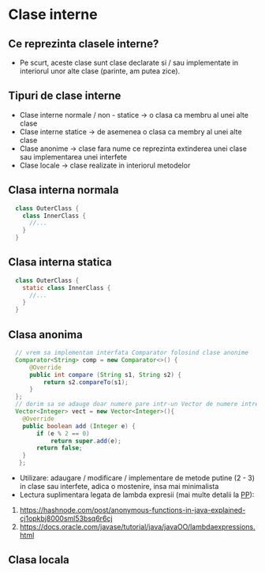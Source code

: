 # Clase interne
## Ce reprezinta clasele interne?
- Pe scurt, aceste clase sunt clase declarate si / sau implementate in interiorul unor alte clase (parinte, am putea zice).
## Tipuri de clase interne
- Clase interne normale / non - statice -> o clasa ca membru al unei alte clase
- Clase interne statice -> de asemenea o clasa ca membry al unei alte clase
- Clase anonime -> clase fara nume ce reprezinta extinderea unei clase sau implementarea unei interfete
- Clase locale -> clase realizate in interiorul metodelor
## Clasa interna normala
```java
  class OuterClass {
    class InnerClass {
      //...
    }
  }
```
## Clasa interna statica
```java
  class OuterClass {
    static class InnerClass {
      //...
    }
  }
```
## Clasa anonima
```java
  // vrem sa implementam interfata Comparator folosind clase anonime
  Comparator<String> comp = new Comparator<>() {
      @Override
      public int compare (String s1, String s2) {
          return s2.compareTo(s1);
      }
  };
  // dorim sa se adauge doar numere pare intr-un Vector de numere intregi
  Vector<Integer> vect = new Vector<Integer>(){
	@Override
	public boolean add (Integer e) {
		if (e % 2 == 0)
			return super.add(e);
		return false;
	}
   };
```
- Utilizare: adaugare / modificare / implementare de metode putine (2 - 3) in clase sau interfete, adica o mostenire, insa mai minimalista
- Lectura suplimentara legata de lambda expresii (mai multe detalii la [PP](http://elf.cs.pub.ro/pp/)):
1) https://hashnode.com/post/anonymous-functions-in-java-explained-cj1opkbj8000sml53bsq6r6cj
2) https://docs.oracle.com/javase/tutorial/java/javaOO/lambdaexpressions.html
## Clasa locala
